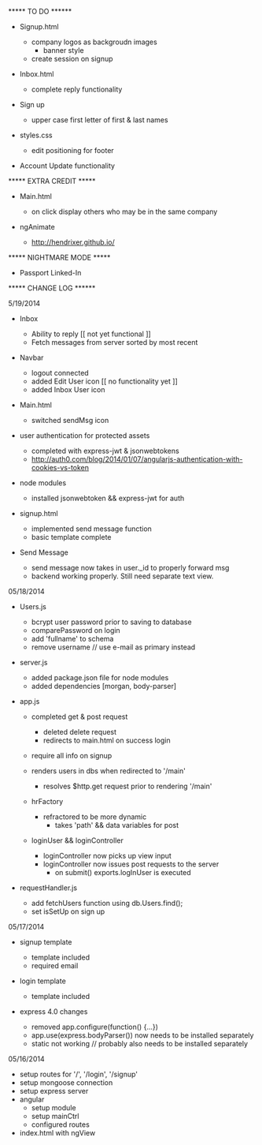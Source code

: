 ***** TO DO ****** 

- Signup.html
  - company logos as backgroudn images
    - banner style
  - create session on signup

- Inbox.html
  - complete reply functionality

- Sign up
  - upper case first letter of first & last names

- styles.css
  - edit positioning for footer

- Account Update functionality


***** EXTRA CREDIT ***** 
- Main.html
  - on click display others who may be in the same company

- ngAnimate
  - http://hendrixer.github.io/


***** NIGHTMARE MODE *****
- Passport Linked-In


***** CHANGE LOG ******

5/19/2014
- Inbox
  - Ability to reply [[ not yet functional ]]
  - Fetch messages from server sorted by most recent

- Navbar
  - logout connected
  - added Edit User icon [[ no functionality yet ]]
  - added Inbox User icon

- Main.html
  - switched sendMsg icon


- user authentication for protected assets
  - completed with express-jwt & jsonwebtokens
   - http://auth0.com/blog/2014/01/07/angularjs-authentication-with-cookies-vs-token


- node modules
  - installed jsonwebtoken && express-jwt for auth

- signup.html
  - implemented send message function 
  - basic template complete

- Send Message
  - send message now takes in user._id to properly forward msg
  - backend working properly. Still need separate text view.

05/18/2014
- Users.js
  - bcrypt user password prior to saving to database
  - comparePassword on login
  - add 'fullname' to schema
  - remove username // use e-mail as primary instead

- server.js
  - added package.json file for node modules
  - added dependencies [morgan, body-parser]

- app.js
  - completed get & post request
    - deleted delete request
    - redirects to main.html on success login
  - require all info on signup
  - renders users in dbs when redirected to '/main'
    - resolves $http.get request prior to rendering '/main'

  - hrFactory
    - refractored to be more dynamic
      - takes 'path' && data variables for post

  - loginUser && loginController
    - loginController now picks up view input
    - loginController now issues post requests to the server
      - on submit() exports.logInUser is executed
    
- requestHandler.js
  - add fetchUsers function using db.Users.find();
  - set isSetUp on sign up


05/17/2014
- signup template
  - template included
  - required email 

- login template
  - template included

- express 4.0 changes 
  - removed app.configure(function() {...})
  - app.use(express.bodyParser()) now needs to be installed separately
  - static not working // probably also needs to be installed separately



05/16/2014
- setup routes for '/', '/login', '/signup'
- setup mongoose connection
- setup express server
- angular
  - setup module
  - setup mainCtrl
  - configured routes
- index.html with ngView